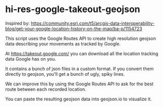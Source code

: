 # hi-res-google-takeout-geojson

Inspired by: https://community.esri.com/t5/arcgis-data-interoperability-blog/get-your-google-location-history-on-the-map/ba-p/1154723

This script uses the Google Routes API to create high resolution geojson data describing your movements as tracked by Google.

At https://takeout.google.com/ you can download all the location tracking data Google has on you. 

It contains a bunch of json files in a custom format. If you convert them directly to geojson, you'll get a bunch of ugly, spiky lines.

We can improve this by using the Google Routes API to ask for the best route between each recorded location.

You can paste the resulting geojson data into geojson.io to visualize it.
